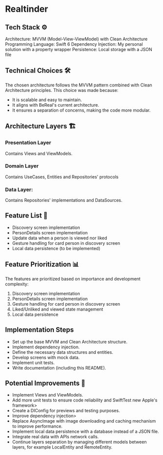 # Realtinder

## Tech Stack ⚙️
Architecture: MVVM (Model-View-ViewModel) with Clean Architecture
Programming Language: Swift 6
Dependency Injection: My personal solution with a property wrapper
Persistence: Local storage with a JSON file

## Technical Choices 🛠️
The chosen architecture follows the MVVM pattern combined with Clean Architecture principles. This choice was made because:
- It is scalable and easy to maintain.
- It aligns with BeReal's current architecture.
- It ensures a separation of concerns, making the code more modular.

## Architecture Layers 🏗️
### Presentation Layer
Contains Views and ViewModels.

### Domain Layer
Contains UseCases, Entities and Repositories' protocols

### Data Layer:
Contains Repositories' implementations and DataSources.

## Feature List 📝
- Discovery screen implementation
- PersonDetails screen implementation
- Update data when a person is viewed nor liked
- Gesture handling for card person in discovery screen
- Local data persistence (to be implemented)

## Feature Prioritization 📊
The features are prioritized based on importance and development complexity:

1. Discovery screen implementation
2. PersonDetails screen implementation
3. Gesture handling for card person in discovery screen
4. Liked/Unliked and viewed state management
5. Local data persistence

## Implementation Steps
- Set up the base MVVM and Clean Architecture structure.
- Implement dependency injection.
- Define the necessary data structures and entities.
- Develop screens with mock data.
- Implement unit tests.
- Write documentation (including this README).

## Potential Improvements 🚀
- Implement Views and ViewModels.
- Add more unit tests to ensure code reliability and SwiftTest new Apple's framework>
- Create a DIConfig for previews and testing purposes.
- Improve dependency injection>
- Replace AsyncImage with image downloading and caching mechanism to improve performance.
- Implement local data persistence with a database instead of a JSON file.
- Integrate real data with APIs network calls.
- Continue layers separation by managing different models between layers, for example LocalEntity and RemoteEntity.

